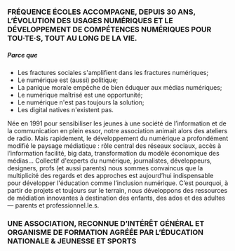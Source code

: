 ### FRÉQUENCE ÉCOLES ACCOMPAGNE, DEPUIS 30 ANS, L’ÉVOLUTION DES USAGES NUMÉRIQUES ET LE DÉVELOPPEMENT DE COMPÉTENCES NUMÉRIQUES POUR TOU·TE·S, TOUT AU LONG DE LA VIE.

##### Parce que

- Les fractures sociales s'amplifient dans les fractures numériques;
- Le numérique est (aussi) politique;
- La panique morale empêche de bien éduquer aux médias numériques;
- Le numérique maîtrisé est une opportunité;
- Le numérique n'est pas toujours la solution;
- Les digital natives n'existent pas.

Née en 1991 pour sensibiliser les jeunes à une société de l’information et de la communication en plein essor, notre association animait alors des ateliers de radio. Mais rapidement, le développement du numérique a profondément modifié le paysage médiatique : rôle central des réseaux sociaux, accès à l’information facilité, big data, transformation du modèle économique des médias…
Collectif d'experts du numérique, journalistes, développeurs, designers, profs (et aussi parents) nous sommes convaincus que la multiplicité des regards et des approches est aujourd’hui indispensable pour développer l'éducation comme l’inclusion numérique. C’est pourquoi, à partir de projets et toujours sur le terrain, nous développons des ressources de médiation innovantes à destination des enfants, des ados et des adultes — parents et professionnel.le.s.

### UNE ASSOCIATION, RECONNUE D’INTÉRÊT GÉNÉRAL ET ORGANISME DE FORMATION AGRÉÉE PAR L’ÉDUCATION NATIONALE & JEUNESSE ET SPORTS
